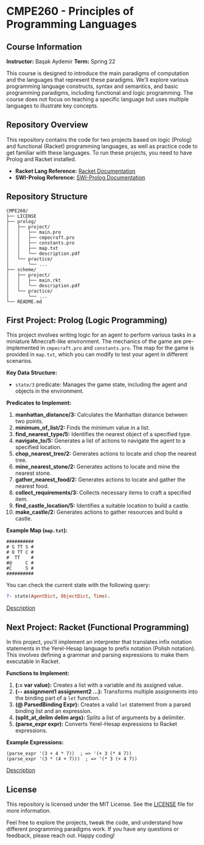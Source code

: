 # CMPE260 - Principles of Programming Languages

## Course Information

**Instructor:** Başak Aydemir
**Term:** Spring 22

This course is designed to introduce the main paradigms of computation and the languages that represent these paradigms. We'll explore various programming language constructs, syntax and semantics, and basic programming paradigms, including functional and logic programming. The course does not focus on teaching a specific language but uses multiple languages to illustrate key concepts.

## Repository Overview

This repository contains the code for two projects based on logic (Prolog) and functional (Racket) programming languages, as well as practice code to get familiar with these languages. To run these projects, you need to have Prolog and Racket installed.

- **Racket Lang Reference:** [Racket Documentation](https://docs.racket-lang.org/reference/index.html)
- **SWI-Prolog Reference:** [SWI-Prolog Documentation](https://www.swi-prolog.org/pldoc/doc_for?object=root)

## Repository Structure

```
CMPE260/
├── LICENSE
├── prolog/
│   ├── project/
│   │   ├── main.pro
│   │   ├── cmpecraft.pro
│   │   ├── constants.pro
│   │   ├── map.txt
│   │   └── description.pdf
│   └── practice/
│       └── ...
├── scheme/
│   ├── project/
│   │   ├── main.rkt
│   │   └── description.pdf
│   └── practice/
│       └── ...
└── README.md
```

## First Project: Prolog (Logic Programming)

This project involves writing logic for an agent to perform various tasks in a miniature Minecraft-like environment. The mechanics of the game are pre-implemented in `cmpecraft.pro` and `constants.pro`. The map for the game is provided in `map.txt`, which you can modify to test your agent in different scenarios.

**Key Data Structure:**
- `state/3` predicate: Manages the game state, including the agent and objects in the environment.

**Predicates to Implement:**
1. **manhattan_distance/3:** Calculates the Manhattan distance between two points.
2. **minimum_of_list/2:** Finds the minimum value in a list.
3. **find_nearest_type/5:** Identifies the nearest object of a specified type.
4. **navigate_to/5:** Generates a list of actions to navigate the agent to a specified location.
5. **chop_nearest_tree/2:** Generates actions to locate and chop the nearest tree.
6. **mine_nearest_stone/2:** Generates actions to locate and mine the nearest stone.
7. **gather_nearest_food/2:** Generates actions to locate and gather the nearest food.
8. **collect_requirements/3:** Collects necessary items to craft a specified item.
9. **find_castle_location/5:** Identifies a suitable location to build a castle.
10. **make_castle/2:** Generates actions to gather resources and build a castle.

**Example Map (`map.txt`):**
```
##########
# S TT S #
# O TT C #
#  TT    #
#@     C #
#C     S #
##########
```

You can check the current state with the following query:
```prolog
?- state(AgentDict, ObjectDict, Time).
```

[Description](./prolog/project/description.pdf)

## Next Project: Racket (Functional Programming)

In this project, you'll implement an interpreter that translates infix notation statements in the Yerel-Hesap language to prefix notation (Polish notation). This involves defining a grammar and parsing expressions to make them executable in Racket.

**Functions to Implement:**
1. **(:= var value):** Creates a list with a variable and its assigned value.
2. **(-- assignment1 assignment2 ...):** Transforms multiple assignments into the binding part of a `let` function.
3. **(@ ParsedBinding Expr):** Creates a valid `let` statement from a parsed binding list and an expression.
4. **(split_at_delim delim args):** Splits a list of arguments by a delimiter.
5. **(parse_expr expr):** Converts Yerel-Hesap expressions to Racket expressions.

**Example Expressions:**
```racket
(parse_expr '(3 + 4 * 7))  ; => '(+ 3 (* 4 7))
(parse_expr '(3 * (4 + 7)))  ; => '(* 3 (+ 4 7))
```

[Description](./scheme/project/description.pdf)

## License

This repository is licensed under the MIT License. See the [LICENSE](./LICENSE) file for more information.

Feel free to explore the projects, tweak the code, and understand how different programming paradigms work. If you have any questions or feedback, please reach out. Happy coding!
